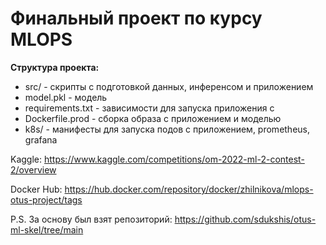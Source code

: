 
# Финальный проект по курсу MLOPS

**Структура проекта:**

- src/ - скрипты с подготовкой данных, инференсом и приложением
- model.pkl - модель
- requirements.txt - зависимости для запуска приложения c 
- Dockerfile.prod - сборка образа с приложением и моделью
- k8s/ - манифесты для запуска подов с приложением, prometheus, grafana

Kaggle:
https://www.kaggle.com/competitions/om-2022-ml-2-contest-2/overview

Docker Hub:
https://hub.docker.com/repository/docker/zhilnikova/mlops-otus-project/tags

P.S. За основу был взят репозиторий: https://github.com/sdukshis/otus-ml-skel/tree/main
